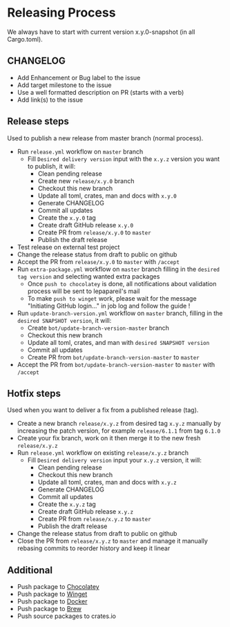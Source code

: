 # Releasing Process

We always have to start with current version x.y.0-snapshot (in all Cargo.toml).

## CHANGELOG

- Add Enhancement or Bug label to the issue
- Add target milestone to the issue
- Use a well formatted description on PR (starts with a verb)
- Add link(s) to the issue

## Release steps

Used to publish a new release from master branch (normal process).

- Run `release.yml` workflow on `master` branch
  - Fill `Desired delivery version` input with the `x.y.z` version you want to publish, it will:
    - Clean pending release
    - Create new `release/x.y.0` branch
    - Checkout this new branch
    - Update all toml, crates, man and docs with `x.y.0`
    - Generate CHANGELOG
    - Commit all updates
    - Create the `x.y.0` tag
    - Create draft GitHub release `x.y.0`
    - Create PR from `release/x.y.0` to `master`
    - Publish the draft release
- Test release on external test project
- Change the release status from draft to public on github
- Accept the PR from `release/x.y.0` to `master` with `/accept`
- Run `extra-package.yml` workflow on `master` branch  filling in the `desired tag version` and selecting  wanted extra packages
  - Once `push to chocolatey` is done, all notifications about validation process will be sent to lepapareil's mail
  - To make `push to winget` work, please wait for the message "Initiating GitHub login..." in job log and follow the guide !  
- Run `update-branch-version.yml` workflow on `master` branch, filling in the `desired SNAPSHOT version`, it will:
  - Create `bot/update-branch-version-master` branch
  - Checkout this new branch
  - Update all toml, crates, and man with `desired SNAPSHOT version`
  - Commit all updates
  - Create PR from `bot/update-branch-version-master` to `master`
- Accept the PR from `bot/update-branch-version-master` to `master` with `/accept`

## Hotfix steps

Used when you want to deliver a fix from a published release (tag).

- Create a new branch `release/x.y.z` from desired tag `x.y.z` manually by increasing the patch version, for example `release/6.1.1` from tag `6.1.0`
- Create your fix branch, work on it then merge it to the new fresh `release/x.y.z`
- Run `release.yml` workflow on existing `release/x.y.z` branch
  - Fill `Desired delivery version` input your `x.y.z` version, it will:
    - Clean pending release
    - Checkout this new branch
    - Update all toml, crates, man and docs with `x.y.z`
    - Generate CHANGELOG
    - Commit all updates
    - Create the `x.y.z` tag
    - Create draft GitHub release `x.y.z`
    - Create PR from `release/x.y.z` to `master`
    - Publish the draft release
- Change the release status from draft to public on github
- Close the PR from `release/x.y.z` to `master` and manage it manually rebasing commits to reorder history and keep it linear

## Additional

- Push package to [Chocolatey](https://github.com/Orange-OpenSource/hurl/tree/master/contrib/windows/windows_package_managers/chocolatey)
- Push package to [Winget](https://github.com/Orange-OpenSource/hurl/tree/master/contrib/windows/windows_package_managers/winget)
- Push package to [Docker](contrib/docker)
- Push package to [Brew](https://github.com/Orange-OpenSource/hurl/tree/master/contrib/brew)
- Push source packages to crates.io


